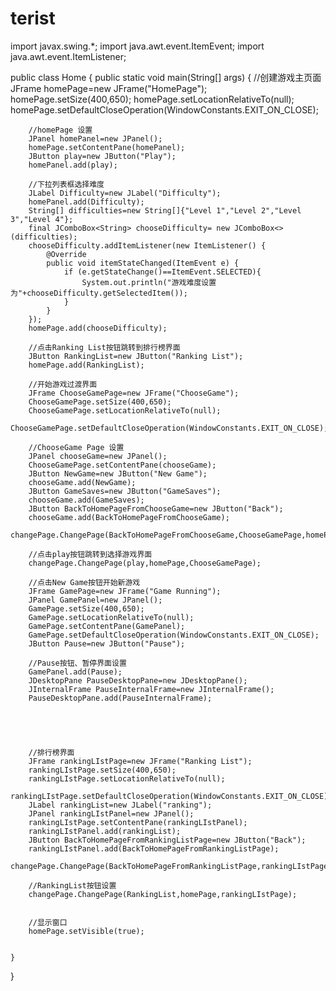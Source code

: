 # terist
import javax.swing.*;
import java.awt.event.ItemEvent;
import java.awt.event.ItemListener;

public class Home {
    public static void main(String[] args) {
        //创建游戏主页面
        JFrame homePage=new JFrame("HomePage");
        homePage.setSize(400,650);
        homePage.setLocationRelativeTo(null);
        homePage.setDefaultCloseOperation(WindowConstants.EXIT_ON_CLOSE);

        //homePage 设置
        JPanel homePanel=new JPanel();
        homePage.setContentPane(homePanel);
        JButton play=new JButton("Play");
        homePanel.add(play);

        //下拉列表框选择难度
        JLabel Difficulty=new JLabel("Difficulty");
        homePanel.add(Difficulty);
        String[] difficulties=new String[]{"Level 1","Level 2","Level 3","Level 4"};
        final JComboBox<String> chooseDifficulty= new JComboBox<>(difficulties);
        chooseDifficulty.addItemListener(new ItemListener() {
            @Override
            public void itemStateChanged(ItemEvent e) {
                if (e.getStateChange()==ItemEvent.SELECTED){
                    System.out.println("游戏难度设置为"+chooseDifficulty.getSelectedItem());
                }
            }
        });
        homePage.add(chooseDifficulty);

        //点击Ranking List按钮跳转到排行榜界面
        JButton RankingList=new JButton("Ranking List");
        homePage.add(RankingList);

        //开始游戏过渡界面
        JFrame ChooseGamePage=new JFrame("ChooseGame");
        ChooseGamePage.setSize(400,650);
        ChooseGamePage.setLocationRelativeTo(null);
        ChooseGamePage.setDefaultCloseOperation(WindowConstants.EXIT_ON_CLOSE);

        //ChooseGame Page 设置
        JPanel chooseGame=new JPanel();
        ChooseGamePage.setContentPane(chooseGame);
        JButton NewGame=new JButton("New Game");
        chooseGame.add(NewGame);
        JButton GameSaves=new JButton("GameSaves");
        chooseGame.add(GameSaves);
        JButton BackToHomePageFromChooseGame=new JButton("Back");
        chooseGame.add(BackToHomePageFromChooseGame);
        changePage.ChangePage(BackToHomePageFromChooseGame,ChooseGamePage,homePage);

        //点击play按钮跳转到选择游戏界面
        changePage.ChangePage(play,homePage,ChooseGamePage);

        //点击New Game按钮开始新游戏
        JFrame GamePage=new JFrame("Game Running");
        JPanel GamePanel=new JPanel();
        GamePage.setSize(400,650);
        GamePage.setLocationRelativeTo(null);
        GamePage.setContentPane(GamePanel);
        GamePage.setDefaultCloseOperation(WindowConstants.EXIT_ON_CLOSE);
        JButton Pause=new JButton("Pause");

        //Pause按钮、暂停界面设置
        GamePanel.add(Pause);
        JDesktopPane PauseDesktopPane=new JDesktopPane();
        JInternalFrame PauseInternalFrame=new JInternalFrame();
        PauseDesktopPane.add(PauseInternalFrame);





        //排行榜界面
        JFrame rankingLIstPage=new JFrame("Ranking List");
        rankingLIstPage.setSize(400,650);
        rankingLIstPage.setLocationRelativeTo(null);
        rankingLIstPage.setDefaultCloseOperation(WindowConstants.EXIT_ON_CLOSE);
        JLabel rankingList=new JLabel("ranking");
        JPanel rankingLIstPanel=new JPanel();
        rankingLIstPage.setContentPane(rankingLIstPanel);
        rankingLIstPanel.add(rankingList);
        JButton BackToHomePageFromRankingListPage=new JButton("Back");
        rankingLIstPanel.add(BackToHomePageFromRankingListPage);
        changePage.ChangePage(BackToHomePageFromRankingListPage,rankingLIstPage,homePage);

        //RankingList按钮设置
        changePage.ChangePage(RankingList,homePage,rankingLIstPage);


        //显示窗口
        homePage.setVisible(true);


    }
}
